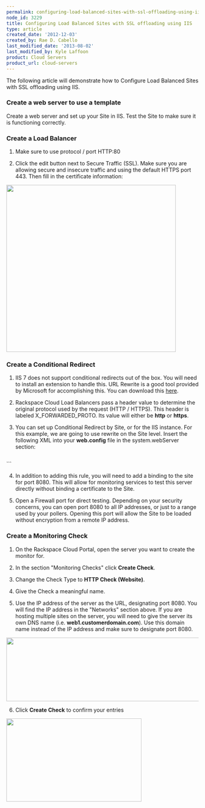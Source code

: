 ```yaml
---
permalink: configuring-load-balanced-sites-with-ssl-offloading-using-iis/
node_id: 3229
title: Configuring Load Balanced Sites with SSL offloading using IIS
type: article
created_date: '2012-12-03'
created_by: Rae D. Cabello
last_modified_date: '2013-08-02'
last_modified_by: Kyle Laffoon
product: Cloud Servers
product_url: cloud-servers
---
```


The following article will demonstrate how to Configure Load Balanced
Sites with SSL offloading using IIS.

### Create a web server to use a template

Create a web server and set up your Site in IIS. Test the Site to
make sure it is functioning correctly.

### Create a Load Balancer

1. Make sure to use protocol / port HTTP:80

2. Click the edit button next to Secure Traffic (SSL). Make sure you are
allowing secure and insecure traffic and using the default HTTPS port 443. Then fill in the
certificate information:

  <img src="{% asset_path cloud-servers/configuring-load-balanced-sites-with-ssl-offloading-using-iis/load-balanced-sites-IIS.png %}" width="444" height="438" />

### Create a Conditional Redirect

1. IIS 7 does not support conditional redirects out of the box. You will
need to install an extension to handle this. URL Rewrite is a good tool
provided by Microsoft for accomplishing this. You can download this
[here](http://www.iis.net/downloads/microsoft/url-rewrite).

2. Rackspace Cloud Load Balancers pass a header value to determine the
original protocol used by the request (HTTP / HTTPS). This header is
labeled X_FORWARDED_PROTO. Its value will either be **http** or **https**.

3. You can set up Conditional Redirect by Site, or for the IIS instance.
For this example, we are going to use rewrite on the Site level. Insert
the following XML into your **web.config** file in the system.webServer
section:

    ```
<rewrite>
    <globalRules>
<rule name="HTTPS Redirect" enabled="true" stopProcessing="true">
    <match url="(.*)" />
<conditions>
<add input="{HTTP_X_FORWARDED_PROTO}" pattern="https" negate="true" />
<add input="{SERVER_PORT}" pattern="8080" negate="true" />
    </conditions>
<action type="Redirect" url="https://{HTTP_HOST}/{R:1}" />
</rule>
    </globalRules>
</rewrite>
    ```

4. In addition to adding this rule, you will need to add a binding to
the site for port 8080. This will allow for monitoring services to test
this server directly without binding a certificate to the Site.

5. Open a Firewall port for direct testing. Depending on your security
concerns, you can open port 8080 to all IP addresses, or just to a range
used by your pollers. Opening this port will allow the Site to be loaded
without encryption from a remote IP address.

### Create a Monitoring Check

1. On the Rackspace Cloud Portal, open the server you want to create the
monitor for.

2. In the section "Monitoring Checks" click **Create Check**.

3. Change the Check Type to **HTTP Check (Website)**.

4. Give the Check a meaningful name.

5. Use the IP address of the server as the URL, designating port 8080.
You will find the IP address in the "Networks" section above. If you are
hosting multiple sites on the server, you will need to give the server
its own DNS name (i.e. **web1.customerdomain.com**). Use this domain name
instead of the IP address and make sure to designate port 8080.

  <img src="{% asset_path cloud-servers/configuring-load-balanced-sites-with-ssl-offloading-using-iis/load-balanced-sites-iis-2.png %}" width="591" height="167" />

6. Click **Create Check** to confirm your entries

  <img src="{% asset_path cloud-servers/configuring-load-balanced-sites-with-ssl-offloading-using-iis/load-balanced-sites-iis-3.png %}" width="354" height="218" />
